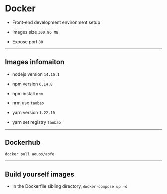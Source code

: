 # Docker

- Front-end development environment setup

- Images size `300.96 MB`

- Expose port `80`

---

## Images infomaiton

- nodejs version `14.15.1`

- npm version `6.14.8`

- npm install `nrm`

- nrm use `taobao`

- yarn version `1.22.10`

- yarn set registry `taobao`

---

## Dockerhub

```bash
docker pull aouos/aofe
```
---

## Build yourself images

- In the Dockerfile sibling directory, `docker-compose up -d`